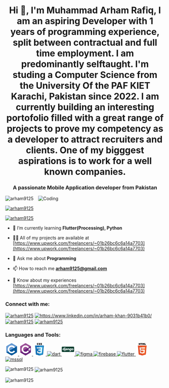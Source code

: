 
<h1 align="center">Hi 👋, I'm Muhammad Arham Rafiq, I am an aspiring Developer with 1 years of programming experience, split between contractual and full time employment. I am predominantly selftaught. I'm studing a Computer Science from the University Of the PAF KIET Karachi, Pakistan since 2022. I am currently building an interesting portofolio filled with a great range of projects to prove my competency as a developer to attract recruiters and clients. One of my bigggest aspirations is to work for a well known companies.</h1>
<h3 align="center">A passionate Mobile Application developer from Pakistan</h3>
<img align= "right" alt="Coding" width="400" src = "https://miro.medium.com/max/1272/1*ZSVmWGcc1weENb0ShawWxw.gif">

<p align="left"> <img src="https://komarev.com/ghpvc/?username=arham9125&label=Profile%20views&color=0e75b6&style=flat" alt="arham9125" /> </p>

<p align="left"> <a href="https://github.com/ryo-ma/github-profile-trophy"><img src="https://github-profile-trophy.vercel.app/?username=arham9125" alt="arham9125" /></a> </p>

<p align="left"> <a href="https://twitter.com/arham9125" target="blank"><img src="https://img.shields.io/twitter/follow/arham9125?logo=twitter&style=for-the-badge" alt="arham9125" /></a> </p>

- 🌱 I’m currently learning **Flutter(Processing), Python**

- 👨‍💻 All of my projects are available at [https://www.upwork.com/freelancers/~01b26bc6c6a14a7703](https://www.upwork.com/freelancers/~01b26bc6c6a14a7703)

- 💬 Ask me about **Programming**

- 📫 How to reach me **arham9125@gmail.com**

- 📄 Know about my experiences [https://www.upwork.com/freelancers/~01b26bc6c6a14a7703](https://www.upwork.com/freelancers/~01b26bc6c6a14a7703)

<h3 align="left">Connect with me:</h3>
<p align="left">
<a href="https://twitter.com/arham9125" target="blank"><img align="center" src="https://raw.githubusercontent.com/rahuldkjain/github-profile-readme-generator/master/src/images/icons/Social/twitter.svg" alt="arham9125" height="30" width="40" /></a>
<a href="https://linkedin.com/in/https://www.linkedin.com/in/arham-khan-9031b41b0/" target="blank"><img align="center" src="https://raw.githubusercontent.com/rahuldkjain/github-profile-readme-generator/master/src/images/icons/Social/linked-in-alt.svg" alt="https://www.linkedin.com/in/arham-khan-9031b41b0/" height="30" width="40" /></a>
<a href="https://fb.com/arham9125" target="blank"><img align="center" src="https://raw.githubusercontent.com/rahuldkjain/github-profile-readme-generator/master/src/images/icons/Social/facebook.svg" alt="arham9125" height="30" width="40" /></a>
<a href="https://instagram.com/arham9125" target="blank"><img align="center" src="https://raw.githubusercontent.com/rahuldkjain/github-profile-readme-generator/master/src/images/icons/Social/instagram.svg" alt="arham9125" height="30" width="40" /></a>
</p>

<h3 align="left">Languages and Tools:</h3>
<p align="left"> <a href="https://www.cprogramming.com/" target="_blank" rel="noreferrer"> <img src="https://raw.githubusercontent.com/devicons/devicon/master/icons/c/c-original.svg" alt="c" width="40" height="40"/> </a> <a href="https://www.w3schools.com/cs/" target="_blank" rel="noreferrer"> <img src="https://raw.githubusercontent.com/devicons/devicon/master/icons/csharp/csharp-original.svg" alt="csharp" width="40" height="40"/> </a> <a href="https://www.w3schools.com/css/" target="_blank" rel="noreferrer"> <img src="https://raw.githubusercontent.com/devicons/devicon/master/icons/css3/css3-original-wordmark.svg" alt="css3" width="40" height="40"/> </a> <a href="https://dart.dev" target="_blank" rel="noreferrer"> <img src="https://www.vectorlogo.zone/logos/dartlang/dartlang-icon.svg" alt="dart" width="40" height="40"/> </a> <a href="https://www.djangoproject.com/" target="_blank" rel="noreferrer"> <img src="https://raw.githubusercontent.com/devicons/devicon/master/icons/django/django-original.svg" alt="django" width="40" height="40"/> </a> <a href="https://www.figma.com/" target="_blank" rel="noreferrer"> <img src="https://www.vectorlogo.zone/logos/figma/figma-icon.svg" alt="figma" width="40" height="40"/> </a> <a href="https://firebase.google.com/" target="_blank" rel="noreferrer"> <img src="https://www.vectorlogo.zone/logos/firebase/firebase-icon.svg" alt="firebase" width="40" height="40"/> </a> <a href="https://flutter.dev" target="_blank" rel="noreferrer"> <img src="https://www.vectorlogo.zone/logos/flutterio/flutterio-icon.svg" alt="flutter" width="40" height="40"/> </a> <a href="https://www.w3.org/html/" target="_blank" rel="noreferrer"> <img src="https://raw.githubusercontent.com/devicons/devicon/master/icons/html5/html5-original-wordmark.svg" alt="html5" width="40" height="40"/> </a> <a href="https://www.microsoft.com/en-us/sql-server" target="_blank" rel="noreferrer"> <img src="https://www.svgrepo.com/show/303229/microsoft-sql-server-logo.svg" alt="mssql" width="40" height="40"/> </a> </p>

<p><img align="left" src="https://github-readme-stats.vercel.app/api/top-langs?username=arham9125&show_icons=true&locale=en&layout=compact" alt="arham9125" /></p>

<p>&nbsp;<img align="center" src="https://github-readme-stats.vercel.app/api?username=arham9125&show_icons=true&locale=en" alt="arham9125" /></p>

<p><img align="center" src="https://github-readme-streak-stats.herokuapp.com/?user=arham9125&" alt="arham9125" /></p>

